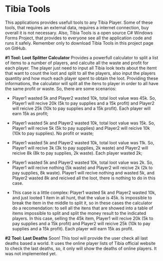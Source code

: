 # Tibia Tools

This applications provides usefull tools to any Tibia Player. Some of these tools, that requires an external data, requires a internet connection, buy overall it is not necessary. Also, Tibia Tools is a open source C# Windows Forms Project, that provides to everyone see all the application code and runs it safely. Remember only to download Tibia Tools in this project page on GitHub.

**#1 Tool: Loot Splitter Calculator**
Provides a powerfull calculator to split a list of items to a number of players, and calculte all the waste and profit for each player. The player just need to input all Tibia look texts about the itemt that want to count the loot and split to all the players, also input the players quantity and how much each player spent to obtain the loot. Providing these informations, the calculator will split all the itens to player in order to all have the same profit or waste. So, there are some scenarios:

- Player1 wasted 5k and Player2 wasted 10k, total loot value was 45k. So, Player1 will recive 20k (5k to pay supplies and a 15k profit) and Player2 will reicive 25k (10k to pay supplies and a 15k profit). Each player will earn 15k as profit;

- Player1 wasted 5k and Player2 wasted 10k, total loot value was 15k. So, Player1 will recive 5k (5k to pay supplies) and Player2 will reicive 10k (10k to pay supplies). No profit or waste;

- Player1 wasted 5k and Player2 wasted 10k, total loot value was 11k. So, Player1 will recive 3k (3k to pay supplies, 2k waste) and Player2 will reicive 8k (8k to pay supplies, 2k waste). Each player wasted 2k;

- Player1 wasted 5k and Player2 wasted 10k, total loot value was 2k. So, Player1 will recive nothing (5k waste) and Player2 will reicive 2k (2k to pay supplies, 8k waste). Player1 will recive nothing and wasted 5k, and Player2 wasted 8k and reicived all the loot, there is nothing to do in this case.

- This case is a little complex: Player1 wasted 5k and Player2 wasted 10k, and just looted 1 item in all hunt, that the value is 45k. Is impossible to break the item in the middle to split it, so in these cases the calculator do a recomendation: to sell all the itens that are showed into a table of items impossible to split and split the money result to the indicated players. In this case, selling the 45k item, Player1 will recive 20k (5k to pay supplies and a 15k profit) and Player2 will reicive 25k (10k to pay supplies and a 15k profit). Each player will earn 15k as profit.

**#2 Tool: Last Deaths**
Soon! This tool will provide the user check all last deaths based a world. It uses the online player lists of Tibia official website to check the last deaths, so, it only will show the deaths of online players. It was not implemented yet.
